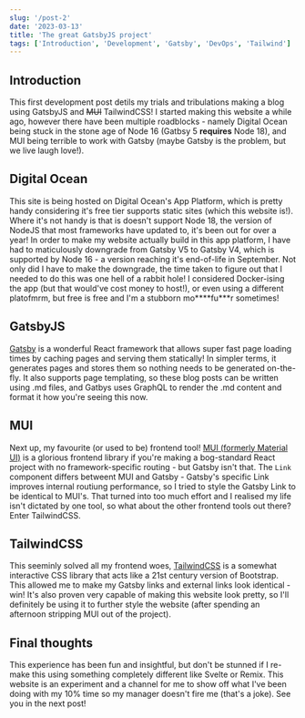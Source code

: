 ```yaml
---
slug: '/post-2'
date: '2023-03-13'
title: 'The great GatsbyJS project'
tags: ['Introduction', 'Development', 'Gatsby', 'DevOps', 'Tailwind']
---
```


## Introduction

This first development post detils my trials and tribulations making a blog using GatsbyJS and ~~MUI~~ TailwindCSS! I started making this website a while ago, however there have been multiple roadblocks - namely Digital Ocean being stuck in the stone age of Node 16 (Gatbsy 5 **requires** Node 18), and MUI being terrible to work with Gatsby (maybe Gatsby is the problem, but we live laugh love!).

## Digital Ocean

This site is being hosted on Digital Ocean's App Platform, which is pretty handy considering it's free tier supports static sites (which this website is!). Where it's not handy is that is doesn't support Node 18, the version of NodeJS that most frameworks have updated to, it's been out for over a year! In order to make my website actually build in this app platform, I have had to maticulously downgrade from Gatsby V5 to Gatsby V4, which is supported by Node 16 - a version reaching it's end-of-life in September. Not only did I have to make the downgrade, the time taken to figure out that I needed to do this was one hell of a rabbit hole! I considered Docker-ising the app (but that would've cost money to host!), or even using a different platofmrm, but free is free and I'm a stubborn mo\*\*\*\*fu\*\*\*r sometimes!

## GatsbyJS

[Gatsby](https://www.gatsbyjs.com/) is a wonderful React framework that allows super fast page loading times by caching pages and serving them statically! In simpler terms, it generates pages and stores them so nothing needs to be generated on-the-fly. It also supports page templating, so these blog posts can be written using .md files, and Gatbys uses GraphQL to render the .md content and format it how you're seeing this now.

## MUI

Next up, my favourite (or used to be) frontend tool! [MUI (formerly Material UI)](https://mui.com/) is a glorious frontend library if you're making a bog-standard React project with no framework-specific routing - but Gatsby isn't that. The `Link` component differs betweent MUI and Gatsby - Gatsby's specific Link improves internal routiung performance, so I tried to style the Gatsby Link to be identical to MUI's. That turned into too much effort and I realised my life isn't dictated by one tool, so what about the other frontend tools out there? Enter TailwindCSS.

## TailwindCSS

This seeminly solved all my frontend woes, [TailwindCSS](https://tailwindcss.com/) is a somewhat interactive CSS library that acts like a 21st century version of Bootstrap. This allowed me to make my Gatsby links and external links look identical - win! It's also proven very capable of making this website look pretty, so I'll definitely be using it to further style the website (after spending an afternoon stripping MUI out of the project).

## Final thoughts

This experience has been fun and insightful, but don't be stunned if I re-make this using something completely different like Svelte or Remix. This website is an experiment and a channel for me to show off what I've been doing with my 10% time so my manager doesn't fire me (that's a joke). See you in the next post!
